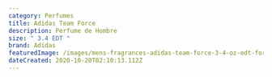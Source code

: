 ```yaml
---
category: Perfumes
title: Adidas Team Force
description: Perfume de Hombre
size: " 3.4 EDT "
brand: Adidas
featuredImage: /images/mens-fragrances-adidas-team-force-3-4-oz-edt-for-men-1_2400x.jpg
dateCreated: 2020-10-20T02:10:13.112Z
---
```

